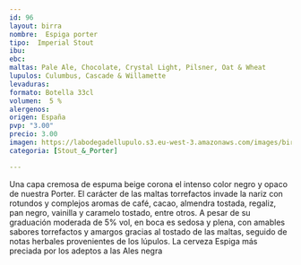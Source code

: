 ```yaml
---
id: 96
layout: birra
nombre:  Espiga porter
tipo:  Imperial Stout
ibu:  
ebc:
maltas: Pale Ale, Chocolate, Crystal Light, Pilsner, Oat & Wheat
lupulos: Culumbus, Cascade & Willamette
levaduras: 
formato: Botella 33cl
volumen:  5 %
alergenos: 
origen: España
pvp: "3.00"
precio: 3.00
imagen: https://labodegadellupulo.s3.eu-west-3.amazonaws.com/images/birras/espigaporter.jpg
categoria: [Stout_&_Porter]

---
```

Una capa cremosa de espuma beige corona el intenso color negro y opaco de nuestra Porter. El carácter de las maltas torrefactos invade la nariz con rotundos y complejos aromas de café, cacao, almendra tostada, regaliz, pan negro, vainilla y caramelo tostado, entre otros. A pesar de su graduación moderada de 5% vol, en boca es sedosa y plena, con amables sabores torrefactos y amargos gracias al tostado de las maltas, seguido de notas herbales provenientes de los lúpulos. La cerveza Espiga más preciada por los adeptos a las Ales negra